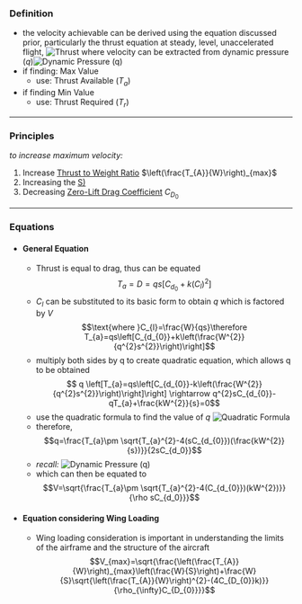 ### Definition
- the velocity achievable can be derived using the equation discussed prior, particularly the thrust equation at steady, level, unaccelerated flight, ![Thrust](./Thrust.md#^f63895) where velocity can be extracted from dynamic pressure $(q)$![Dynamic Pressure (q)](./Dynamic%20Pressure%20(q).md#^5ed2e9)
- if finding: Max Value
	- use: Thrust Available $(T_{a})$
- if finding Min Value
	- use: Thrust Required $(T_{r})$ 

---
### Principles
*to increase maximum velocity:*
1. Increase [Thrust to Weight Ratio](Thrust%20to%20Weight%20Ratio.md) $\left(\frac{T_{A}}{W}\right)_{max}$ 
2. Increasing the [S)](Wing%20Loading%20(W/S).md) 
3. Decreasing [Zero-Lift Drag Coefficient](Zero-Lift%20Drag%20Coefficient.md) $C_{D_{0}}$ 

---
### Equations
- #### General Equation
	- Thrust is equal to drag, thus can be equated $$T_{a}=D=qs[C_{d_{0}}+k(C_{l})^{2}]$$
	- $C_{l}$ can be substituted to its basic form to obtain $q$ which is factored by $V$ $$\text{where }C_{l}=\frac{W}{qs}\therefore T_{a}=qs\left[C_{d_{0}}+k\left(\frac{W^{2}}{q^{2}s^{2}}\right)\right]$$
	- multiply both sides by q to create quadratic equation, which allows q to be obtained $$ q \left[T_{a}=qs\left[C_{d_{0}}-k\left(\frac{W^{2}}{q^{2}s^{2}}\right)\right]\right] \rightarrow q^{2}sC_{d_{0}}-qT_{a}+\frac{kW^{2}}{s}=0$$
	- use the quadratic formula to find the value of $q$ ![Quadratic Formula](./Quadratic%20Formula.md#^01b5a4)
	- therefore, $$q=\frac{T_{a}\pm \sqrt{T_{a}^{2}-4(sC_{d_{0}})(\frac{kW^{2}}{s})}}{2sC_{d_0}}$$
	- *recall:* ![Dynamic Pressure (q)](./Dynamic%20Pressure%20(q).md#^5ed2e9)
	- which can then be equated to $$V=\sqrt{\frac{T_{a}\pm \sqrt{T_{a}^{2}-4(C_{d_{0}})(kW^{2})}}{\rho sC_{d_0}}}$$
- #### Equation considering Wing Loading
	- Wing loading consideration is important in understanding the limits of the airframe and the structure of the aircraft $$V_{max}=\sqrt{\frac{\left(\frac{T_{A}}{W}\right)_{max}\left(\frac{W}{S}\right)+\frac{W}{S}\sqrt{\left(\frac{T_{A}}{W}\right)^{2}-(4C_{D_{0}}k)}}{\rho_{\infty}C_{D_{0}}}}$$
